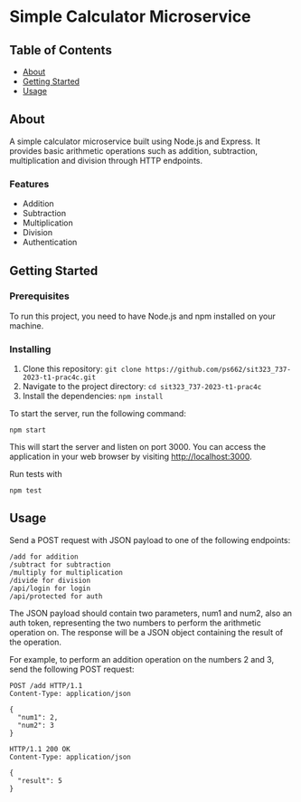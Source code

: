 # Simple Calculator Microservice
## Table of Contents

- [About](#about)
- [Getting Started](#getting_started)
- [Usage](#usage)

## About <a name = "about"></a>

A simple calculator microservice built using Node.js and Express. It provides basic arithmetic operations such as addition, subtraction, multiplication and division through HTTP endpoints.

### Features

- Addition
- Subtraction
- Multiplication
- Division
- Authentication

## Getting Started <a name = "getting_started"></a>

### Prerequisites

To run this project, you need to have Node.js and npm installed on your machine.

### Installing

1. Clone this repository: `git clone https://github.com/ps662/sit323_737-2023-t1-prac4c.git`
2. Navigate to the project directory: `cd sit323_737-2023-t1-prac4c`
3. Install the dependencies: `npm install`

To start the server, run the following command:

```
npm start
```

This will start the server and listen on port 3000. You can access the application in your web browser by visiting [http://localhost:3000](http://localhost:3000).

Run tests with

```
npm test
```

## Usage <a name = "usage"></a>

Send a POST request with JSON payload to one of the following endpoints:

    /add for addition
    /subtract for subtraction
    /multiply for multiplication
    /divide for division
    /api/login for login
    /api/protected for auth

The JSON payload should contain two parameters, num1 and num2, also an auth token, representing the two numbers to perform the arithmetic operation on. The response will be a JSON object containing the result of the operation.

For example, to perform an addition operation on the numbers 2 and 3, send the following POST request:

```
POST /add HTTP/1.1
Content-Type: application/json

{
  "num1": 2,
  "num2": 3
}
```
```
HTTP/1.1 200 OK
Content-Type: application/json

{
  "result": 5
}
```


